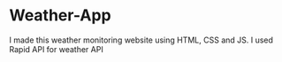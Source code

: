 # Weather-App
 I made this weather monitoring website using HTML, CSS and JS. I used Rapid API for weather API

